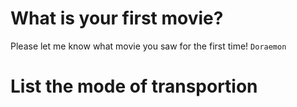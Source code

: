 
# What is your first movie?
Please let me know what movie you saw for the first time!
`Doraemon`

# List the mode of transportion

